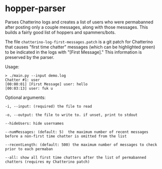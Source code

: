 # hopper-parser
Parses Chatterino logs and creates a list of users who were permabanned after posting only a couple messages, along with those messages. This builds a fairly good list of hoppers and spammers/bots.

The file `chatterino-log-first-messages.patch` is a git patch for Chatterino that causes "first time chatter" messages (which can be highlighted green) to be indicated in the logs with "[First Message]." This information is preserved by the parser.

Usage:

    > ./main.py --input demo.log
    Chatter #1: user
    [00:00:01] [First Message] user: hello
    [00:03:13] user: fuk u


Optional arguments:

    -i, --input: (required) the file to read

    -o, --output: the file to write to. if unset, print to stdout

    --hideUsers: hide usernames

    --numMessages: (default: 5)  the maximum number of recent messages before a non-first time chatter is omitted from the list

    --recentLength: (default: 500) the maximum number of messages to check prior to each permaban

    --all: show all first time chatters after the list of permabanned chatters (requires my Chatterino patch)
